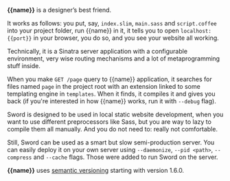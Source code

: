 **{{name}}** is a designer’s best friend.

It works as follows: you put, say, `index.slim`, `main.sass` and `script.coffee` into your project folder,
run {{name}} in it, it tells you to open `localhost:{{port}}` in your browser, you do so, and you see your
website all working.

Technically, it is a Sinatra server application with a configurable environment,
very wise routing mechanisms and a lot of metaprogramming stuff inside.

When you make `GET /page` query to {{name}} application, it searches for files named `page` in the project
root with an extension linked to some templating engine in `templates`. When it finds, it compiles it
and gives you back (if you're interested in how {{name}} works, run it with `--debug` flag).

Sword is designed to be used in local static website development, when you want to use different preprocessors like Sass, but
you are way to lazy to compile them all manually. And you do not need to: really not comfortable.

Still, Sword can be used as a smart but slow semi-production server. You can easily deploy it on your own server using
`--daemonize`, `--pid <path>`, `--compress` and `--cache` flags. Those were added to run Sword on the server.

**{{name}}** uses [semantic versioning](http://semver.org) starting with version 1.6.0.
